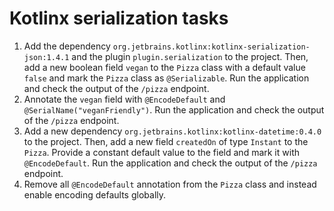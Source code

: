 # Kotlinx serialization tasks
1. Add the dependency `org.jetbrains.kotlinx:kotlinx-serialization-json:1.4.1` and the plugin
`plugin.serialization` to the project. Then, add a new boolean field `vegan` to the `Pizza`
class with a default value `false` and mark the `Pizza` class as `@Serializable`. Run the
application and check the output of the `/pizza` endpoint.
2. Annotate the `vegan` field with `@EncodeDefault` and `@SerialName("veganFriendly")`. Run the
   application and check the output of the `/pizza` endpoint.
3. Add a new dependency `org.jetbrains.kotlinx:kotlinx-datetime:0.4.0` to the project. Then, add
a new field `createdOn` of type `Instant` to the `Pizza`. Provide a constant default value to
the field and mark it with `@EncodeDefault`. Run the application and check the output of the 
`/pizza` endpoint.
4. Remove all `@EncodeDefault` annotation from the `Pizza` class and instead enable encoding
defaults globally. 
